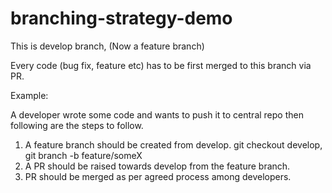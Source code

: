 # branching-strategy-demo


This is develop branch, (Now a feature branch)

Every code (bug fix, feature etc) has to be first merged to this branch via PR.


Example:

A developer wrote some code and wants to push it to central repo then following are the steps to follow.

1. A feature branch should be created from develop.  git checkout develop, git branch -b feature/someX
2. A PR should be raised towards develop from the feature branch.
3. PR should be merged as per agreed process among developers.


